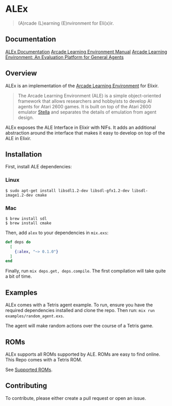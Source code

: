 # ALEx

> (A)rcade (L)earning (E)nvironment for Eli(x)ir.

## Documentation

[ALEx Documentation](#)
[Arcade Learning Environment Manual](https://github.com/mgbellemare/Arcade-Learning-Environment/blob/master/doc/manual/manual.pdf)
[Arcade Learning Environment: An Evaluation Platform for General Agents](https://arxiv.org/abs/1207.4708)

## Overview

ALEx is an implementation of the [Arcade Learning Environment](https://github.com/mgbellemare/Arcade-Learning-Environment) for Elixir.

> The Arcade Learning Environment (ALE) is a simple object-oriented framework that allows researchers and hobbyists to develop AI agents for Atari 2600 games. It is built on top of the Atari 2600 emulator [Stella](https://stella-emu.github.io/) and separates the details of emulation from agent design.

ALEx exposes the ALE Interface in Elixir with NIFs. It adds an additional abstraction around the interface that makes it easy to develop on top of the ALE in Elixir.

## Installation

First, install ALE dependencies:

### Linux

```shell
$ sudo apt-get install libsdl1.2-dev libsdl-gfx1.2-dev libsdl-image1.2-dev cmake
```

### Mac

```shell
$ brew install sdl
$ brew install cmake
```

Then, add `alex` to your dependencies in `mix.exs`:

```elixir
def deps do
  [
    {:alex, "~> 0.1.0"}
  ]
end
```

Finally, run `mix deps.get, deps.compile`. The first compilation will take quite a bit of time.

## Examples

ALEx comes with a Tetris agent example. To run, ensure you have the required dependencies installed and clone the repo. Then run: `mix run examples/random_agent.exs`.

The agent will make random actions over the course of a Tetris game.

## ROMs

ALEx supports all ROMs supported by ALE. ROMs are easy to find online. This Repo comes with a Tetris ROM.

See [Supported ROMs](#).

## Contributing

To contribute, please either create a pull request or open an issue.